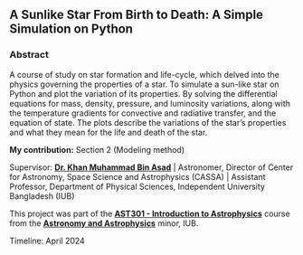 ## A Sunlike Star From Birth to Death: A Simple Simulation on Python 

### Abstract
A course of study on star formation and life-cycle, which delved into the physics governing the properties of a star. To simulate a sun-like star on Python and plot the variation of its properties. By solving the differential equations for mass, density, pressure, and luminosity variations, along with the temperature gradients for convective and radiative transfer, and the equation of state. The plots describe the variations of the star’s properties and what they mean for the life and death of the star.

**My contribution:** Section 2 (Modeling method)

Supervisor: [**Dr. Khan Muhammad Bin Asad**](https://coalab.space/people/asad/) | Astronomer, Director of Center for Astronomy, Space Science and Astrophysics (CASSA) | Assistant Professor, Department of Physical Sciences, Independent University Bangladesh (IUB)

This project was part of the [**AST301 - Introduction to Astrophysics**](https://cassa.site/entry/ast301/) course from the [**Astronomy and Astrophysics**](https://cassa.site/minor/) minor, IUB.

Timeline: April 2024
